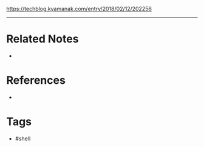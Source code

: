https://techblog.kyamanak.com/entry/2018/02/12/202256

---
# Related Notes
- 

# References
- 

# Tags
- #shell 